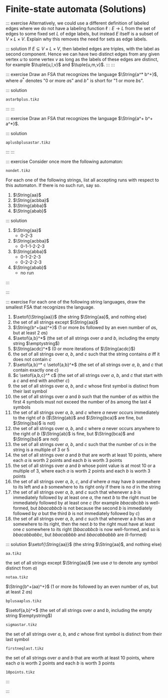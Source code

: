 # Finite-state automata (Solutions)

::: exercise
Alternatively, we could use a different definition of labeled edges where we do not have a labeling function $\ell: E \rightarrow L$ from the set of edges to some fixed set $L$ of edge labels, but instead $E$ itself is a subset of $V \times L \times V$.
Explain why this removes the need for sets as edge labels.

::: solution
If $E \subseteq V \times L \times V$, then labeled edges are triples, with the label as second component.
Hence we can have two distinct edges from any given vertex $u$ to some vertex $v$ as long as the labels of these edges are distinct, for example $\tuple{u,l,v}$ and $\tuple{u,m,v}$.
:::
:::

::: exercise
Draw an FSA that recognizes the language $\String{a^* b^+}$, where $a^*$ denotes "0 or more $a$s" and $b^+$ is short for "1 or more $b$s".

::: solution

~~~ {.include-tikz size=mid}
astarbplus.tikz
~~~

:::
:::

::: exercise
Draw an FSA that recognizes the language $\String{a^+ b^+ a^*}$.

::: solution

~~~ {.include-tikz size=mid}
aplusbplusastar.tikz
~~~

:::
:::

::: exercise
Consider once more the following automaton:

~~~ {.include-tikz size=mid}
nondet.tikz
~~~

For each one of the following strings, list all accepting runs with respect to this automaton.
If there is no such run, say so.

1. $\String{aa}$
1. $\String{acbba}$
1. $\String{abba}$
1. $\String{abab}$


::: solution

1.  $\String{aa}$
    - 0-2-3
1.  $\String{acbba}$
    - 0-1-1-2-2-3
1.  $\String{abba}$
    - 0-1-2-2-3
    - 0-2-2-2-3
1.  $\String{abab}$
    - no run

:::

:::

::: exercise
For each one of the following string languages, draw the smallest FSA that recognizes the language.

1. $\setof{\String{aa}}$ (the string $\String{aa}$, and nothing else)
1. the set of all strings except $\String{aa}$
1. $\String{b^+(aa)^+}$ (1 or more $b$s followed by an even number of $a$s, but at least 2 $a$s)
1. $\setof{a,b}^*$ (the set of all strings over $a$ and $b$, including the empty string $\emptystring$)
1. $\String(acdc)^*$ (0 or more iterations of $\String{acdc}$)
1. the set of all strings over $a$, $b$, and $c$ such that the string contains $a$ iff it does not contain $c$
1. $\setof{a,b}^* c \setof{a,b}^*$ (the set of all strings over $a$, $b$, and $c$ that contain exactly one $c$)
1. $c \setof{a,b,c}^* c$ (the set of all strings over $a$, $b$, and $c$ that start with a $c$ and end with another $c$)
1. the set of all strings over $a$, $b$, and $c$ whose first symbol is distinct from their last symbol
1. the set of all strings over $a$ and $b$ such that the number of $a$s within the first 4 symbols must not exceed the number of $b$s among the last 4 symbols
1. the set of all strings over $a$, $b$, and $c$ where $a$ never occurs immediately to the right of $b$ ($\String{ab}$ and $\String{bca}$ are fine, but $\String{ba}$ is not)
1. the set of all strings over $a$, $b$, and $c$ where $a$ never occurs anywhere to the right of $b$ ($\String{ab}$ is fine, but $\String{bca}$ and $\String{ba}$ are not)
1. the set of all strings over $a$, $b$, and $c$ such that the number of $c$s in the string is a multiple of 3 or 5
1. the set of all strings over $a$ and $b$ that are worth at least 10 points, where each $a$ is worth 2 points and each $b$ is worth 3 points
1. the set of all strings over $a$ and $b$ whose point value is at most 10 or a multiple of 3, where each $a$ is worth 2 points and each $b$ is worth 3 points
1. the set of all strings over $a$, $b$, $c$, and $d$ where $a$ may have $b$ somewhere to its left and a $b$ somewhere to its right only if there is no $d$ in the string
1. the set of all strings over $a$, $b$, and $c$ such that whenever a $b$ is immediately followed by at least one $a$, the next $b$ to the right must be immediately followed by at least one $c$ (for example $bbacabcbb$ is well-formed, but $bbacabbcb$ is not because the second $b$ is immediately followed by $a$ but the third $b$ is not immediately followed by $c$)
1. the set of all strings over $a$, $b$, and $c$ such that whenever a $b$ has an $a$ somewhere to its right, then the next $b$ to the right must have at least one $c$ somewhere to its right ($bbacabbcb$ is now well-formed, and so is $bbacabbabbc$, but $bbacabbbb$ and $bbacabbabbb$ are ill-formed)

::: solution
$\setof{\String{aa}}$ (the string $\String{aa}$, and nothing else)

~~~ {.include-tikz size=mid}
aa.tikz
~~~

the set of all strings except $\String{aa}$ (we use $\sigma$ to denote any symbol distinct from $a$)

~~~ {.include-tikz size=mid}
notaa.tikz
~~~

$\String{b^+(aa)^+}$ (1 or more $b$s followed by an even number of $a$s, but at least 2 $a$s)

~~~ {.include-tikz size=mid}
bplusaaplus.tikz
~~~

$\setof{a,b}^*$ (the set of all strings over $a$ and $b$, including the empty string $\emptystring$)

~~~ {.include-tikz size=mid}
sigmastar.tikz
~~~

the set of all strings over $a$, $b$, and $c$ whose first symbol is distinct from their last symbol

~~~ {.include-tikz size=mid}
firstneqlast.tikz
~~~

the set of all strings over $a$ and $b$ that are worth at least 10 points, where each $a$ is worth 2 points and each $b$ is worth 3 points

~~~ {.include-tikz size=mid}
10points.tikz
~~~

:::

:::
